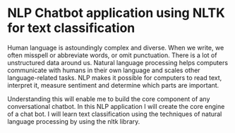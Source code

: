 # NLP Chatbot application using NLTK for text classification


Human language is astoundingly complex and diverse. When we write, we often misspell or abbreviate words, or omit punctuation. There is a lot of unstructured data around us. Natural language processing helps computers communicate with humans in their own language and scales other language-related tasks. NLP makes it possible for computers to read text, interpret it, measure sentiment and determine which parts are important.

Understanding this will enable me to build the core component of any conversational chatbot. In this NLP application I will create the core engine of a chat bot. I will learn text classification using the techniques of natural language processing by using the nltk library.
